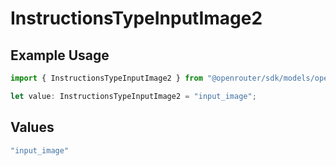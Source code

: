 # InstructionsTypeInputImage2

## Example Usage

```typescript
import { InstructionsTypeInputImage2 } from "@openrouter/sdk/models/operations";

let value: InstructionsTypeInputImage2 = "input_image";
```

## Values

```typescript
"input_image"
```